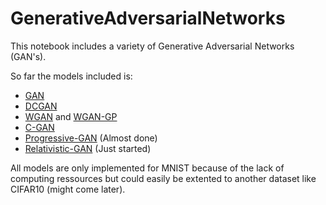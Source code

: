 # GenerativeAdversarialNetworks
This notebook includes a variety of Generative Adversarial Networks (GAN's).

So far the models included is:
 * [GAN](https://arxiv.org/abs/1406.2661)
 * [DCGAN](https://arxiv.org/abs/1511.06434)
 * [WGAN](https://arxiv.org/abs/1701.07875) and [WGAN-GP](https://arxiv.org/abs/1704.00028)
 * [C-GAN](https://arxiv.org/abs/1411.1784)
 * [Progressive-GAN](https://arxiv.org/abs/1710.10196) (Almost done)
 * [Relativistic-GAN](https://arxiv.org/abs/1807.00734) (Just started)

All models are only implemented for MNIST because of the lack of computing ressources but could easily be extented to another dataset like CIFAR10 (might come later).
